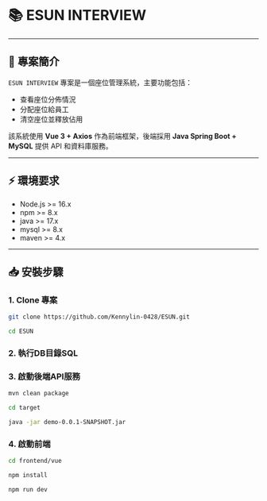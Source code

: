 # 📚 ESUN INTERVIEW

---

## 📝 專案簡介
`ESUN INTERVIEW` 專案是一個座位管理系統，主要功能包括：
- 查看座位分佈情況
- 分配座位給員工
- 清空座位並釋放佔用

該系統使用 **Vue 3 + Axios** 作為前端框架，後端採用 **Java Spring Boot + MySQL** 提供 API 和資料庫服務。

---

## ⚡️ 環境要求

- Node.js >= 16.x
- npm >= 8.x
- java >= 17.x
- mysql >= 8.x
- maven >= 4.x

---

## 📥 安裝步驟

### 1. Clone 專案
```bash
git clone https://github.com/Kennylin-0428/ESUN.git

cd ESUN

```

### 2. 執行DB目錄SQL

### 3. 啟動後端API服務
```bash
mvn clean package

cd target

java -jar demo-0.0.1-SNAPSHOT.jar
```
### 4. 啟動前端
```bash
cd frontend/vue

npm install

npm run dev



